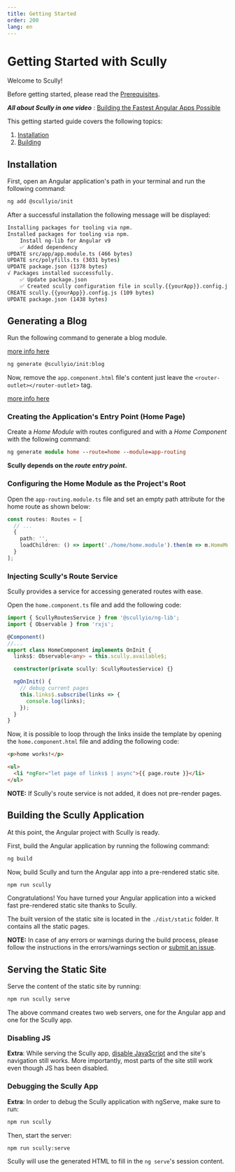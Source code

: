 ```yaml
---
title: Getting Started
order: 200
lang: en
---
```


# Getting Started with Scully

Welcome to Scully!

Before getting started, please read the [Prerequisites](pre-requisites.md).

**_All about Scully in one video_** : [Building the Fastest Angular Apps Possible](https://thinkster.io/tutorials/scully-webinar-building-the-fastest-angular-apps-possible)

This getting started guide covers the following topics:

1. [Installation](#installation)
2. [Building](#building-the-scully-application)

## Installation

First, open an Angular application's path in your terminal and run the following command:

```bash
ng add @scullyio/init
```

After a successful installation the following message will be displayed:

```bash
Installing packages for tooling via npm.
Installed packages for tooling via npm.
    Install ng-lib for Angular v9
    ✅️ Added dependency
UPDATE src/app/app.module.ts (466 bytes)
UPDATE src/polyfills.ts (3031 bytes)
UPDATE package.json (1378 bytes)
√ Packages installed successfully.
    ✅️ Update package.json
    ✅️ Created scully configuration file in scully.{{yourApp}}.config.js
CREATE scully.{{yourApp}}.config.js (109 bytes)
UPDATE package.json (1438 bytes)
```

## Generating a Blog

Run the following command to generate a blog module.

[more info here](blog.md)

```bash
ng generate @scullyio/init:blog
```

Now, remove the `app.component.html` file's content just leave the `<router-outlet></router-outlet>` tag.

[more info here](blog.md)

### Creating the Application's Entry Point (Home Page)

Create a _Home Module_ with routes configured and with a _Home Component_ with the following command:

```ts
ng generate module home --route=home --module=app-routing
```

**Scully depends on the _route entry point_.**

### Configuring the Home Module as the Project's Root

Open the `app-routing.module.ts` file and set an empty path attribute for the home route as shown below:

```ts
const routes: Routes = [
  // ...
  {
    path: '',
    loadChildren: () => import('./home/home.module').then(m => m.HomeModule)
  }
];
```

### Injecting Scully's Route Service

Scully provides a service for accessing generated routes with ease.

Open the `home.component.ts` file and add the following code:

```ts
import { ScullyRoutesService } from '@scullyio/ng-lib';
import { Observable } from 'rxjs';

@Component()
//...
export class HomeComponent implements OnInit {
  links$: Observable<any> = this.scully.available$;

  constructor(private scully: ScullyRoutesService) {}

  ngOnInit() {
    // debug current pages
    this.links$.subscribe(links => {
      console.log(links);
    });
  }
}
```

Now, it is possible to loop through the links inside the template by opening the `home.component.html` file and adding the following code:

```html
<p>home works!</p>

<ul>
  <li *ngFor="let page of links$ | async">{{ page.route }}</li>
</ul>
```

**NOTE:** If Scully's route service is not added, it does not pre-render pages.

## Building the Scully Application

At this point, the Angular project with Scully is ready.

First, build the Angular application by running the following command:

```bash
ng build
```

Now, build Scully and turn the Angular app into a pre-rendered static site.

```bash
npm run scully
```

Congratulations! You have turned your Angular application into a wicked fast pre-rendered static site thanks to Scully.

The built version of the static site is located in the `./dist/static` folder. It contains all the static pages.

**NOTE:** In case of any errors or warnings during the build process, please follow the instructions in the errors/warnings section or [submit an issue](https://github.com/scullyio/scully/issues/new/choose).

## Serving the Static Site

Serve the content of the static site by running:

```bash
npm run scully serve
```

The above command creates two web servers, one for the Angular app and one for the Scully app.

### Disabling JS

**Extra**: While serving the Scully app, [disable JavaScript](https://developers.google.com/web/tools/chrome-devtools/javascript/disable)
and the site's navigation still works. More importantly, most parts of the site still work even though JS has been disabled.

### Debugging the Scully App

**Extra**: In order to debug the Scully application with ngServe, make sure to run:

```bash
npm run scully
```

Then, start the server:

```bash
npm run scully:serve
```

Scully will use the generated HTML to fill in the `ng serve`'s session content.
